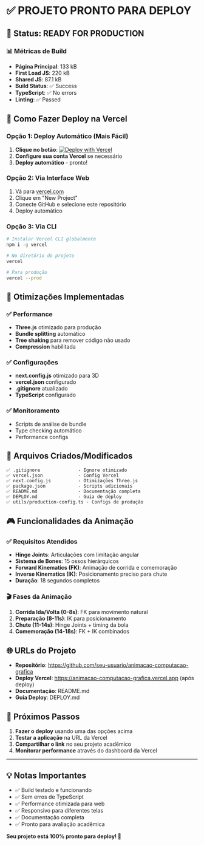 # ✅ PROJETO PRONTO PARA DEPLOY

## 🎯 Status: READY FOR PRODUCTION

### 📊 Métricas de Build
- **Página Principal**: 133 kB 
- **First Load JS**: 220 kB
- **Shared JS**: 87.1 kB
- **Build Status**: ✅ Success
- **TypeScript**: ✅ No errors
- **Linting**: ✅ Passed

## 🚀 Como Fazer Deploy na Vercel

### Opção 1: Deploy Automático (Mais Fácil)
1. **Clique no botão**: [![Deploy with Vercel](https://vercel.com/button)](https://vercel.com/new/clone?repository-url=https://github.com/seu-usuario/animacao-computacao-grafica)
2. **Configure sua conta Vercel** se necessário
3. **Deploy automático** - pronto!

### Opção 2: Via Interface Web
1. Vá para [vercel.com](https://vercel.com)
2. Clique em "New Project"
3. Conecte GitHub e selecione este repositório
4. Deploy automático

### Opção 3: Via CLI
```bash
# Instalar Vercel CLI globalmente
npm i -g vercel

# No diretório do projeto
vercel

# Para produção
vercel --prod
```

## 🔧 Otimizações Implementadas

### ✅ Performance
- **Three.js** otimizado para produção
- **Bundle splitting** automático
- **Tree shaking** para remover código não usado
- **Compression** habilitada

### ✅ Configurações
- **next.config.js** otimizado para 3D
- **vercel.json** configurado
- **.gitignore** atualizado
- **TypeScript** configurado

### ✅ Monitoramento
- Scripts de análise de bundle
- Type checking automático
- Performance configs

## 📁 Arquivos Criados/Modificados

```
✅ .gitignore              - Ignore otimizado
✅ vercel.json             - Config Vercel
✅ next.config.js          - Otimizações Three.js
✅ package.json            - Scripts adicionais
✅ README.md               - Documentação completa
✅ DEPLOY.md               - Guia de deploy
✅ utils/production-config.ts - Configs de produção
```

## 🎮 Funcionalidades da Animação

### ✅ Requisitos Atendidos
- **Hinge Joints**: Articulações com limitação angular
- **Sistema de Bones**: 15 ossos hierárquicos
- **Forward Kinematics (FK)**: Animação de corrida e comemoração
- **Inverse Kinematics (IK)**: Posicionamento preciso para chute
- **Duração**: 18 segundos completos

### 🎬 Fases da Animação
1. **Corrida Ida/Volta (0-8s)**: FK para movimento natural
2. **Preparação (8-11s)**: IK para posicionamento
3. **Chute (11-14s)**: Hinge Joints + timing da bola
4. **Comemoração (14-18s)**: FK + IK combinados

## 🌐 URLs do Projeto

- **Repositório**: https://github.com/seu-usuario/animacao-computacao-grafica
- **Deploy Vercel**: https://animacao-computacao-grafica.vercel.app (após deploy)
- **Documentação**: README.md
- **Guia Deploy**: DEPLOY.md

## 🎯 Próximos Passos

1. **Fazer o deploy** usando uma das opções acima
2. **Testar a aplicação** na URL da Vercel
3. **Compartilhar o link** no seu projeto acadêmico
4. **Monitorar performance** através do dashboard da Vercel

---

## 💡 Notas Importantes

- ✅ Build testado e funcionando
- ✅ Sem erros de TypeScript
- ✅ Performance otimizada para web
- ✅ Responsivo para diferentes telas
- ✅ Documentação completa
- ✅ Pronto para avaliação acadêmica

**Seu projeto está 100% pronto para deploy! 🚀**

